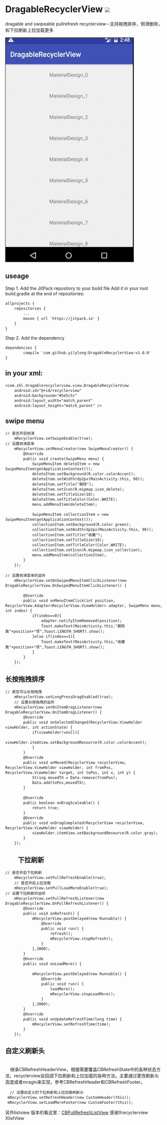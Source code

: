 # DragableRecyclerView [![](https://jitpack.io/v/yilylong/DragableRecyclerView.svg)](https://jitpack.io/#yilylong/DragableRecyclerView)
dragable and swipeable pullrefresh recyclerview--支持拖拽排序，侧滑删除，和下拉刷新上拉加载更多

<img src='/GIF.gif'>

useage
---

Step 1. Add the JitPack repository to your build file
Add it in your root build.gradle at the end of repositories:
	
    allprojects {
		repositories {
			...
			maven { url 'https://jitpack.io' }
		}
	}

Step 2. Add the dependency

    dependencies {
	        compile 'com.github.yilylong:DragableRecyclerView:v1.0.0'
	}

in your xml:
---
    <com.zhl.dragablerecyclerview.view.DragableRecyclerView
        android:id="@+id/recyclerview"
        android:background="#5e5c5c"
        android:layout_width="match_parent"
        android:layout_height="match_parent" />
        
swipe menu
---

    // 是否开启侧滑
        mRecyclerView.setSwipeEnable(true);
    // 设置侧滑菜单
        mRecyclerView.setMenuCreator(new SwipeMenuCreator() {
            @Override
            public void create(SwipeMenu menu) {
                SwipeMenuItem deleteItem = new SwipeMenuItem(getApplicationContext());
                deleteItem.setBackground(R.color.colorAccent);
                deleteItem.setWidth(dp2px(MainActivity.this, 90));
                deleteItem.setTitle("删除");
                deleteItem.setIcon(R.mipmap.icon_delete);
                deleteItem.setTitleSize(18);
                deleteItem.setTitleColor(Color.WHITE);
                menu.addMenuItem(deleteItem);

                SwipeMenuItem collectionItem = new SwipeMenuItem(getApplicationContext());
                collectionItem.setBackground(R.color.green);
                collectionItem.setWidth(dp2px(MainActivity.this, 90));
                collectionItem.setTitle("收藏");
                collectionItem.setTitleSize(18);
                collectionItem.setTitleColor(Color.WHITE);
                collectionItem.setIcon(R.mipmap.icon_collection);
                menu.addMenuItem(collectionItem);
            }
        });
        
    // 设置侧滑菜单的监听
        mRecyclerView.setOnSwipedMenuItemClickListener(new DragableRecyclerView.OnSwipedMenuItemClickListener() {

            @Override
            public void onMenuItemClick(int position, RecyclerView.Adapter<RecyclerView.ViewHolder> adapter, SwipeMenu menu, int index) {
                if(index==0){
                    adapter.notifyItemRemoved(position);
                    Toast.makeText(MainActivity.this,"删除第"+position+"项",Toast.LENGTH_SHORT).show();
                }else if(index==1){
                    Toast.makeText(MainActivity.this,"收藏第"+position+"项",Toast.LENGTH_SHORT).show();
                }
            }
        });       
 
 长按拖拽排序
 ---
 
    // 是否可以长按拖拽
        mRecyclerView.setLongPressDragEnabled(true);  
        // 设置长按拖拽的监听
        mRecyclerView.setOnItemDragListener(new DragableRecyclerView.OnItemDragListener() {
            @Override
            public void onSelectedChanged(RecyclerView.ViewHolder viewHolder, int actionState) {
                if(viewHolder!=null){
                    viewHolder.itemView.setBackgroundResource(R.color.colorAccent);
                }
            }
            @Override
            public void onMoved(RecyclerView recyclerView, RecyclerView.ViewHolder viewHolder, int fromPos, RecyclerView.ViewHolder target, int toPos, int x, int y) {
                String movedTX = Data.remove(fromPos);
                Data.add(toPos,movedTX);
            }

            @Override
            public boolean onDragScaleable() {
                return true;
            }
            @Override
            public void onDragCompleted(RecyclerView recyclerView, RecyclerView.ViewHolder viewHolder) {
                viewHolder.itemView.setBackgroundResource(R.color.gray);
            }
        });
        
下拉刷新
---

    // 是否开启下拉刷新
        mRecyclerView.setPullRefreshEnable(true);
        // 是否开启上拉加载
        mRecyclerView.setPullLoadMoreEnable(true);
    // 设置下拉刷新的监听
        mRecyclerView.setPullRefreshListener(new DragableRecyclerView.OnPullRefreshListener() {
            @Override
            public void onRefresh() {
                mRecyclerView.postDelayed(new Runnable() {
                    @Override
                    public void run() {
                        refresh();
                        mRecyclerView.stopRefresh();
                    }
                },3000);
            }
            @Override
            public void onLoadMore() {

                mRecyclerView.postDelayed(new Runnable() {
                    @Override
                    public void run() {
                        loadMore();
                        mRecyclerView.stopLoadMore();
                    }
                },3000);
            }
            @Override
            public void onUpdateRefreshTime(long time) {
                mRecyclerView.setRefreshTime(time);
            }
        });


  自定义刷新头
  ----
     
     继承CBRefreshHeaderView，根据需要覆盖CBRefreshState中的各种状态方法，recyclerview会回调下拉刷新和上拉加载的各种方法。主要通过更改刷新头高度或者mragin来实现，参考CBRefreshHeader和CBRefreshFooter。
     
      // 设置自定义的下拉刷新和上拉加载刷新头
     mRecyclerView.setRefreshHeader(new CustomHeader(this));
     mRecyclerView.setLoadMoreFooter(new CustomFooter(this));


另外listview 版本的看这里：[CBPullRefreshListView](https://github.com/yilylong/CBPullRefreshListView)
感谢Xrecyclerview XlistView
















                    
  
        
